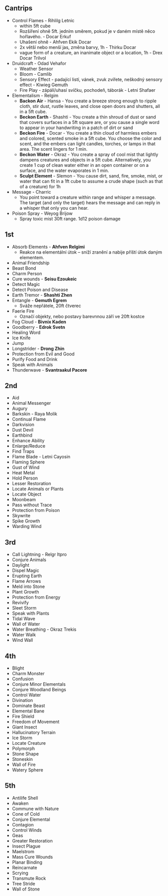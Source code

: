 ## Cantrips
- Control Flames - Rihlilg Letnic
	- within 5ft cube
	- Rozšíření ohně 5ft. jedním směrem, pokud je v daném místě něco hořlavého. - Docar Erkuf
	- Uhašení ohně - Ahfven Ekik Docar
	- 2x větší nebo menší jas, změna barvy, 1h - Thirku Docar
	- vague form of a creature, an inanimate object or a location, 1h - Drex Docar Trilvol
- Druidcraft - Odad Vehafor
	- Weather Sensor
	- Bloom - Camlib
	- Sensory Effect - padající listí, vánek, zvuk zvířete, neškodný sensory effect - Kiwieg Gemuth
	- Fire Play - zápálí/uhasí svíčku, pochodeň, táborák - Letni Shafaer
- Elementalism - Relgim
	- **Backon Air** - Hansa - You create a breeze strong enough to ripple cloth, stir dust, rustle leaves, and close open doors and shutters, all in a 5ft cube.
	- **Beckon Earth** - Shashti - You create a thin shroud of dust or sand that covers surfaces in a 5ft square are, or you cause a single word to appear in your handwriting in a patch of dirt or sand
	- **Beckon Fire** - Docar - You create a thin cloud of harmless embers and colored, scented smoke in a 5ft cube. You choose the color and scent, and the embers can light candles, torches, or lamps in that area. The scent lingers for 1 min.
	- **Beckon Water** - Okraz - You create a spray of cool mist that lightly dampens creatures and objects in a 5ft cube. Alternatively, you create 1 cup of clean water either in an open container or on a surface, and the water evaporates in 1 min.
	- **Sculpt Element** - Slemon - You cause dirt, sand, fire, smoke, mist, or water that can fit in a 1ft cube to assume a crude shape (such as that of a creature) for 1h
- Message - Charric
	- You point toward a creature within range and whisper a message. The target (and only the target) hears the message and can reply in a whisper that only you can hear.
- Poison Spray - Weyog Brijow
	- Spray toxic mist 30ft range. 1d12 poison damage

## 1st
- Absorb Elements - **Ahfven Relgimi**
	- Reakce na elementální útok – sníží zranění a nabije příští útok daným elementem.
- Animal Friendship
- Beast Bond
- Charm Person
- Cure wounds - **Seisu Ezoukeic**
- Detect Magic
- Detect Poison and Disease
- Earth Tremor - **Shashti Zhen**
- Entangle - **Gemuth Egrem**
	- Sváže nepřátele, 20ft čtverec
- Faerie Fire
	- Označí objekty, nebo postavy barevnnou září ve 20ft kostce
- Fog Cloud - **Bivnix Kaden**
- Goodberry - **Edrok Svetn**
- Healing Word
- Ice Knife
- Jump
- Longstrider - **Drong Zhin**
- Protection from Evil and Good
- Purify Food and Drink
- Speak with Animals
- Thunderwave - **Svantraakul Pacore**
## 2nd
- Aid
- Animal Messenger
- Augury
- Barkskin - Raya Molik
- Continual Flame
- Darkvision
- Dust Devil
- Earthbind
- Enhance Ability
- Enlarge/Reduce
- Find Traps
- Flame Blade - Letni Cayosin
- Flaming Sphere
- Gust of Wind
- Heat Metal
- Hold Person
- Lesser Restoration
- Locate Animals or Plants
- Locate Object
- Moonbeam
- Pass without Trace
- Protection from Poison
- Skywrite
- Spike Growth
- Warding Wind
## 3rd
- Call Lightning - Relgr Itpro
- Conjure Animals
- Daylight
- Dispel Magic
- Erupting Earth
- Flame Arrows
- Meld into Stone
- Plant Growth
- Protection from Energy
- Revivify
- Sleet Storm
- Speak with Plants
- Tidal Wave
- Wall of Water
- Water Breathing - Okraz Trekis
- Water Walk
- Wind Wall
## 4th
- Blight
- Charm Monster
- Confusion
- Conjure Minor Elementals
- Conjure Woodland Beings
- Control Water
- Divination
- Dominate Beast
- Elemental Bane
- Fire Shield
- Freedom of Movement
- Giant Insect
- Hallucinatory Terrain
- Ice Storm
- Locate Creature
- Polymorph
- Stone Shape
- Stoneskin
- Wall of Fire
- Watery Sphere
## 5th
- Antilife Shell
- Awaken
- Commune with Nature
- Cone of Cold
- Conjure Elemental
- Contagion
- Control Winds
- Geas
- Greater Restoration
- Insect Plague
- Maelstrom
- Mass Cure Wounds
- Planar Binding
- Reincarnate
- Scrying
- Transmute Rock
- Tree Stride
- Wall of Stone